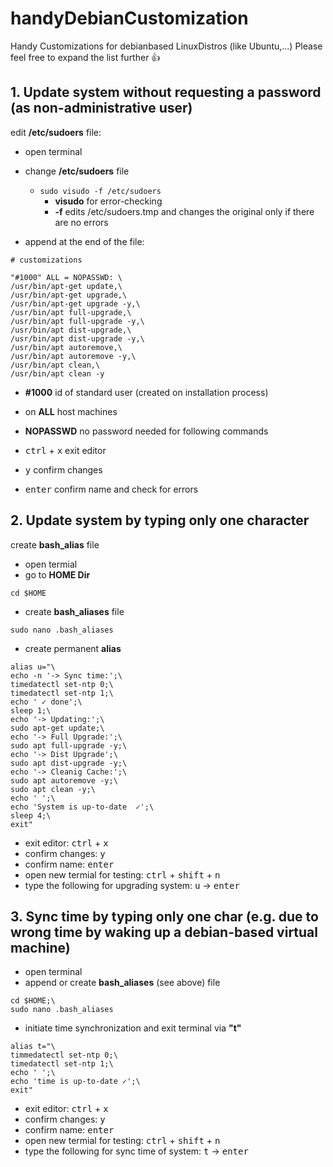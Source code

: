 # handyDebianCustomization
Handy Customizations for debianbased LinuxDistros (like Ubuntu,...)
Please feel free to expand the list further 👍

## 1. Update system without requesting a password (as non-administrative user)

edit __/etc/sudoers__ file:

- open terminal
- change __/etc/sudoers__ file
  - `sudo visudo -f /etc/sudoers`
    - __visudo__ for error-checking
    - __-f__ edits /etc/sudoers.tmp and changes the original only if there are no errors

- append at the end of the file:
```cosole
# customizations

"#1000" ALL = NOPASSWD: \
/usr/bin/apt-get update,\
/usr/bin/apt-get upgrade,\
/usr/bin/apt-get upgrade -y,\
/usr/bin/apt full-upgrade,\
/usr/bin/apt full-upgrade -y,\
/usr/bin/apt dist-upgrade,\
/usr/bin/apt dist-upgrade -y,\
/usr/bin/apt autoremove,\
/usr/bin/apt autoremove -y,\
/usr/bin/apt clean,\
/usr/bin/apt clean -y

```
  - __#1000__ id of standard user (created on installation process)
  - on __ALL__ host machines
  - __NOPASSWD__ no password needed for following commands
  
- <kbd>ctrl</kbd> + <kbd>x</kbd> exit editor
- <kbd>y</kbd> confirm changes
- <kbd>enter</kbd>       confirm name and check for errors
  
## 2. Update system by typing only one character
  
  create __bash_alias__ file
  
  - open termial
  - go to __HOME Dir__
  ```console
  cd $HOME
  ```
  - create __bash_aliases__ file
  ```console
  sudo nano .bash_aliases
  ```
  - create permanent __alias__
  ```console
  alias u="\
  echo -n '-> Sync time:';\
  timedatectl set-ntp 0;\
  timedatectl set-ntp 1;\
  echo ' ✓ done';\
  sleep 1;\
  echo '-> Updating:';\
  sudo apt-get update;\
  echo '-> Full Upgrade:';\
  sudo apt full-upgrade -y;\
  echo '-> Dist Upgrade';\
  sudo apt dist-upgrade -y;\
  echo '-> Cleanig Cache:';\
  sudo apt autoremove -y;\
  sudo apt clean -y;\
  echo ' ';\
  echo 'System is up-to-date  ✓';\
  sleep 4;\
  exit"

  ```
  - exit editor: <kbd>ctrl</kbd> + <kbd>x</kbd>
  - confirm changes: <kbd>y</kbd>
  - confirm name: <kbd>enter</kbd>
  - open new termial for testing: <kbd>ctrl</kbd> + <kbd>shift</kbd> + <kbd>n</kbd>
  - type the following for upgrading system: <kbd>u</kbd> -> <kbd>enter</kbd>
  
## 3. Sync time by typing only one char (e.g. due to wrong time by waking up a debian-based virtual machine)
  
  - open terminal
  - append or create __bash_aliases__ (see above) file
  ```console
  cd $HOME;\
  sudo nano .bash_aliases
  ```
  - initiate time synchronization and exit terminal via __"t"__
  ```console
  alias t="\
  timmedatectl set-ntp 0;\
  timedatectl set-ntp 1;\
  echo ' ';\
  echo 'time is up-to-date ✓';\
  exit"
  ```
- exit editor: <kbd>ctrl</kbd> + <kbd>x</kbd>
- confirm changes: <kbd>y</kbd>
- confirm name: <kbd>enter</kbd>
- open new termial for testing: <kbd>ctrl</kbd> + <kbd>shift</kbd> + <kbd>n</kbd>
- type the following for sync time of system: <kbd>t</kbd> -> <kbd>enter</kbd>
